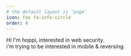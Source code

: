 ```yaml
---
# the default layout is 'page'
icon: fas fa-info-circle
order: 4
---
```


Hi I'm hoppi, interested in web security.  
i'm trying to be interested in mobile & reversing.
